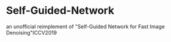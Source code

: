 # Self-Guided-Network
an unofficial reimplement of "Self-Guided Network for Fast Image Denoising"ICCV2019
